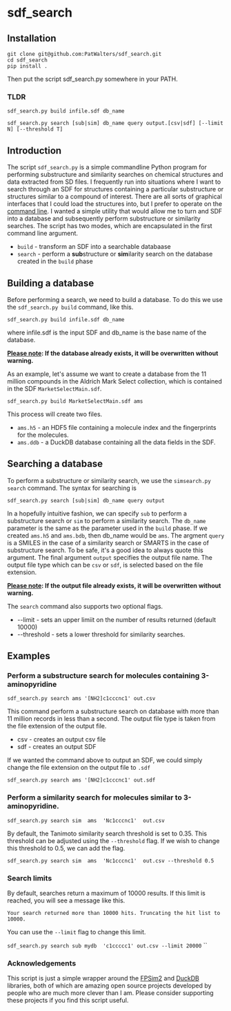 # sdf_search

## Installation

```
git clone git@github.com:PatWalters/sdf_search.git
cd sdf_search
pip install .
```
Then put the script sdf_search.py somewhere in your PATH.

### TLDR

```
sdf_search.py build infile.sdf db_name

sdf_search.py search [sub|sim] db_name query output.[csv|sdf] [--limit N] [--threshold T]
```

## Introduction

The script `sdf_search.py` is a simple commandline Python program for performing substructure and similarity searches on
chemical structures and data extracted from SD files. I frequently run into situations where I want to search through an
SDF for structures containing a particular substructure or structures similar to a compound of interest. There are all
sorts of graphical interfaces that I could load the structures into, but I prefer to operate on
the [command line](https://www.amazon.com/Beginning-Was-Command-Line-ebook/dp/B0011GA08E/). I
wanted a simple utility that would allow me to turn and SDF into a database and subsequently perform substructure or
similarity searches.
The script has two modes, which are encapsulated in the first command line argument.

- `build` - transform an SDF into a searchable databaase
- `search` - perform a **sub**structure or **sim**ilarity search on the database created in the `build` phase

## Building a database

Before performing a search, we need to build a database. To do this we use the `sdf_search.py build` command, like
this.

```sdf_search.py build infile.sdf db_name```

where infile.sdf is the input SDF and db_name is the base name of the database.      

**<u>Please note</u>: If the database already exists, it will be overwritten without warning.**

As an example, let's assume we want to
create a database from the 11 million compounds in the Aldrich Mark Select collection, which is contained in the SDF
`MarketSelectMain.sdf`.

```sdf_search.py build MarketSelectMain.sdf ams```


This process will create two files.

- `ams.h5` - an HDF5 file containing a molecule index and the fingerprints for the molecules.
- `ams.ddb` - a DuckDB database containing all the data fields in the SDF.

## Searching a database

To perform a substructure or similarity search, we use the `simsearch.py search` command. The syntax for searching is

```sdf_search.py search [sub|sim] db_name query output```

In a hopefully intuitive fashion, we can specify `sub` to perform a substructure search or `sim` to perform a similarity
search. The `db_name` parameter is the same as the parameter used in the `build` phase. If we created `ams.h5` and
`ams.bdb`, then db_name would be `ams`. The argment `query` is a SMILES in the case of a similarity search or
SMARTS in the case of substructure search. To be safe, it's a good idea to always quote this argument. The final
argument `output`
specifies the output file name. The output file type which can be `csv` or `sdf`, is selected based on the file
extension.

**<u>Please note</u>: If the output file already exists, it will be overwritten without warning.**

The `search` command also supports two optional flags.

- --limit - sets an upper limiit on the number of results returned (default 10000)
- --threshold - sets a lower threshold for similarity searches.

## Examples

### Perform a substructure search for molecules containing 3-aminopyridine

`sdf_search.py search ams '[NH2]c1cccnc1' out.csv`

This command perform a substructure search on database with more than 11 million records in less than a second.
The output file type is taken from the file extension of the output file.

- csv - creates an output csv file
- sdf - creates an output SDF

If we wanted the command above to output an SDF, we could simply change the file extension on the output file to `.sdf`

`sdf_search.py search ams '[NH2]c1cccnc1' out.sdf`

### Perform a similarity search for molecules similar to 3-aminopyridine.

`sdf_search.py search sim  ams  'Nc1cccnc1'  out.csv`

By default, the Tanimoto similarity search threshold is set to 0.35. This threshold can be adjusted using the
`--threshold` flag.
If we wish to change this threshold to 0.5, we can add the flag.

`sdf_search.py search sim  ams  'Nc1cccnc1'  out.csv --threshold 0.5`

### Search limits

By default, searches return a maximum of 10000 results. If this limit is reached, you will see a message like this.

`Your search returned more than 10000 hits. Truncating the hit list to 10000.`

You can use the `--limit` flag to change this limit.

`sdf_search.py search sub mydb  'c1ccccc1' out.csv --limit 20000`
``

### Acknowledgements
This script is just a simple wrapper around the [FPSim2](https://github.com/chembl/FPSim2) 
and [DuckDB](https://duckdb.org/) libraries, both of which are amazing open source projects developed by 
people who are much more clever than I am. Please consider supporting these projects if you find this script useful.



